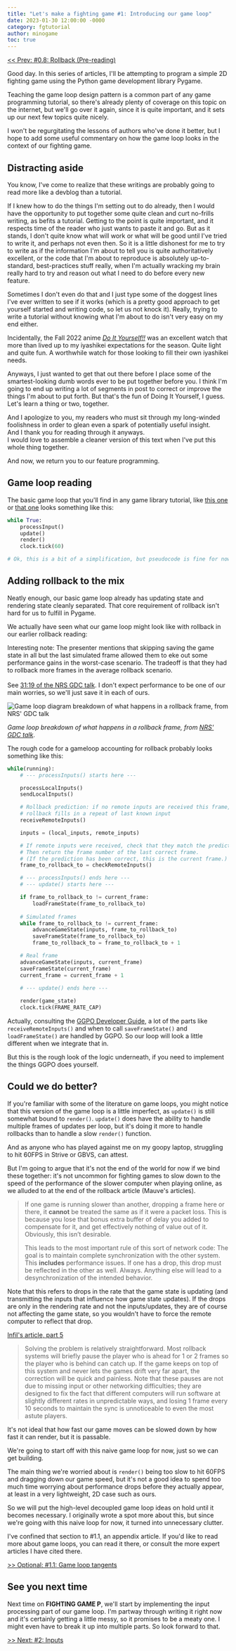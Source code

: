 ```yaml
---
title: "Let's make a fighting game #1: Introducing our game loop"
date: 2023-01-30 12:00:00 -0000
category: fgtutorial
author: minogame
toc: true
---
```


[<< Prev: #0.8: Rollback (Pre-reading)](/fgtutorial/2023/01/27/article0-8-rollback-prep.html)

Good day. In this series of articles, I'll be attempting to program a simple 2D
fighting game using the Python game development library Pygame.

Teaching the game loop design pattern is a common part of any game programming tutorial,
so there's already plenty of coverage on this topic on the internet,
but we'll go over it again, since it is quite important, and it sets up our next few
topics quite nicely.

I won't be regurgitating the lessons of authors who've done it better, but I hope to
add some useful commentary on how the game loop looks in the context of our fighting game.

<!--more-->

## Distracting aside

You know, I've come to realize that these writings are probably going to read more like a devblog than a tutorial.

If I knew how to do the things I'm setting out to do already, then I would have the opportunity to
put together some quite clean and curt no-frills writing, as befits a tutorial. Getting to the point
is quite important, and it respects time of the reader who just wants to paste it and go. But as
it stands, I don't quite know what will work or what will be good until I've tried to write it,
and perhaps not even then. So it is a little dishonest for me to try to write as if the information
I'm about to tell you is quite authoritatively excellent, or the code that I'm about to reproduce
is absolutely up-to-standard, best-practices stuff really, when I'm actually wracking my brain really
hard to try and reason out what I need to do before every new feature.

Sometimes I don't even do that
and I just type some of the doggest lines I've ever written to see if it works (which is a pretty good
approach to get yourself started and writing code, so let us not knock it). Really, trying to write a
tutorial without knowing what I'm about to do isn't very easy on my end either.

<aside>
Incidentally, the Fall 2022 anime <a href="https://en.wikipedia.org/wiki/Do_It_Yourself!!"><i>Do It Yourself!!</i></a>
was an excellent watch that more than lived up to my iyashikei expectations for the season.
Quite light and quite fun. A worthwhile watch for those looking to fill their own iyashikei needs.
</aside>

Anyways, I just wanted to get that out there before I place some of the smartest-looking dumb words ever
to be put together before you. I think I'm going to end up writing a lot of segments in post to correct
or improve the things I'm about to put forth. But that's the fun of Doing It Yourself, I guess. Let's learn a thing or two, together.

And I apologize to you, my readers who must sit through my long-winded foolishness in order to glean
even a spark of potentially useful insight.  
And I thank you for reading through it anyways.  
I would love to assemble a cleaner version of this text when I've put this whole thing together.

And now, we return you to our feature programming.

## Game loop reading

The basic game loop that you'll find in any game library tutorial, like
[this one](https://www.patternsgameprog.com/discover-python-and-patterns-8-game-loop-pattern)
or [that one](https://coderslegacy.com/python/display-fps-pygame/)
looks something like this:

```python
while True:
    processInput()
    update()
    render()
    clock.tick(60)

# Ok, this is a bit of a simplification, but pseudocode is fine for now.
```

## Adding rollback to the mix

Neatly enough, our basic game loop already has updating state and rendering state cleanly separated.
That core requirement of rollback isn't hard for us to fulfill in Pygame.

We actually have seen what our game loop might look like with rollback in our earlier rollback reading:

<aside>
Interesting note: The presenter mentions that skipping saving the game state in all but the last simulated frame
allowed them to eke out some performance gains in the worst-case scenario.
The tradeoff is that they had to rollback more frames in the average rollback scenario.
<br>
<br>
See <a href="https://youtu.be/7jb0FOcImdg?t=1879">31:19 of the NRS GDC talk</a>.
I don't expect performance to be one of our main worries, so we'll just save it in each of ours.
</aside>

![Game loop diagram breakdown of what happens in a rollback frame, from NRS' GDC talk](/assets/images/article1/nrs-gameloop-tick-diagram.png)

*Game loop breakdown of what happens in a rollback frame, from [NRS' GDC talk](https://youtu.be/7jb0FOcImdg?t=1412)*.

The rough code for a gameloop accounting for rollback probably looks something like this:

```python
while(running):
    # --- processInputs() starts here ---

    processLocalInputs()
    sendLocalInputs()

    # Rollback prediction: if no remote inputs are received this frame,
    # rollback fills in a repeat of last known input
    receiveRemoteInputs()

    inputs = (local_inputs, remote_inputs)

    # If remote inputs were received, check that they match the prediction.
    # Then return the frame number of the last correct frame.
    # (If the prediction has been correct, this is the current frame.)
    frame_to_rollback_to = checkRemoteInputs()

    # --- processInputs() ends here ---
    # --- update() starts here ---

    if frame_to_rollback_to != current_frame:
        loadFrameState(frame_to_rollback_to)
    
    # Simulated frames
    while frame_to_rollback_to != current_frame:
        advanceGameState(inputs, frame_to_rollback_to)
        saveFrameState(frame_to_rollback_to)
        frame_to_rollback_to = frame_to_rollback_to + 1

    # Real frame
    advanceGameState(inputs, current_frame)
    saveFrameState(current_frame)
    current_frame = current_frame + 1

    # --- update() ends here ---
    
    render(game_state)
    clock.tick(FRAME_RATE_CAP) 
```

Actually, consulting the
[GGPO Developer Guide](https://github.com/pond3r/ggpo/blob/master/doc/DeveloperGuide.md#synchronizing-local-and-remote-inputs),
a lot of the parts like `receiveRemoteInputs()` and when to call `saveFrameState()` and `loadFrameState()` are handled by GGPO.
So our loop will look a little different when we integrate that in.

But this is the rough look of the logic underneath, if you need to implement the things GGPO does yourself.

## Could we do better?

If you're familiar with some of the literature on game loops, you might notice that
this version of the game loop is a little imperfect, as `update()` is still
somewhat bound to `render()`. `update()` does have the ability to handle multiple frames of updates per loop,
but it's doing it more to handle rollbacks than to handle a slow `render()` function.

<aside>
And as anyone who has played against me on my goopy laptop, struggling to hit 60FPS in Strive or GBVS, can attest.
</aside>

But I'm going to argue that it's not the end of the world for now if we bind these together:
it's not uncommon for fighting games to slow down to the speed of the performance of the slower computer
when playing online, as we alluded to at the end of the rollback article (Mauve's articles).

> If one game is running slower than another, dropping a frame here or there, it **cannot** be treated the same as if it were a packet loss. This is because you lose that bonus extra buffer of delay you added to compensate for it, and get effectively nothing of value out of it. Obviously, this isn’t desirable.
>
> This leads to the most important rule of this sort of network code: The goal is to maintain complete synchronization with the other system. This **includes** performance issues. If one has a drop, this drop must be reflected in the other as well. Always. Anything else will lead to a desynchronization of the intended behavior.

Note that this refers to drops in the rate that the game state is updating
(and transmitting the inputs that influence how game state updates).
If the drops are only in the rendering rate and not the inputs/updates, they are of course not affecting the game state,
so you wouldn't have to force the remote computer to reflect that drop.

[Infil's article, part 5](https://words.infil.net/w02-netcode-p5.html)

> Solving the problem is relatively straightforward. Most rollback systems will briefly pause the player who is ahead for 1 or 2 frames so the player who is behind can catch up. If the game keeps on top of this system and never lets the games drift very far apart, the correction will be quick and painless. Note that these pauses are not due to missing input or other networking difficulties; they are designed to fix the fact that different computers will run software at slightly different rates in unpredictable ways, and losing 1 frame every 10 seconds to maintain the sync is unnoticeable to even the most astute players.

It's not ideal that how fast our game moves can be slowed down by how fast it can render,
but it is passable.

We're going to start off with this naive game loop for now, just so we can get building.

The main thing we're worried about is `render()` being too slow to hit 60FPS and dragging down our game speed,
but it's not a good idea to spend too much time worrying about performance drops before they actually appear,
at least in a very lightweight, 2D case such as ours.

So we will put the high-level decoupled game loop ideas on hold until it becomes necessary.
I originally wrote a spot more about this, but since we're going with this naive loop for now,
it turned into unnecessary clutter.

I've confined that section to #1.1, an appendix article.
If you'd like to read more about game loops, you can read it there, or consult the
more expert articles I have cited there.

[>> Optional: #1.1: Game loop tangents](/fgtutorial/2023/01/31/article1-1-gameloop-tangents.html)

## See you next time

Next time on <b>FIGHTING GAME P</b>, we'll start by implementing the input processing part of our game loop.
I'm partway through writing it right now and it's certainly getting a little messy, so it promises to be a meaty one.
I might even have to break it up into multiple parts. So look forward to that.

[>> Next: #2: Inputs](/fgtutorial/2023/02/06/article2-inputs.html)
